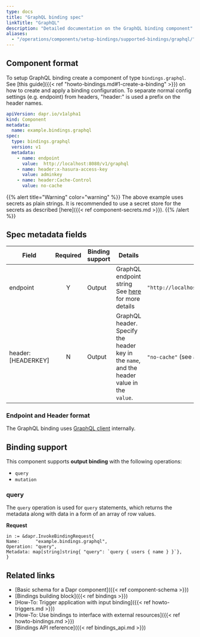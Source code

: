 ```yaml
---
type: docs
title: "GraphQL binding spec"
linkTitle: "GraphQL"
description: "Detailed documentation on the GraphQL binding component"
aliases:
  - "/operations/components/setup-bindings/supported-bindings/graphql/"
---
```


## Component format

To setup GraphQL binding create a component of type `bindings.graphql`. See [this guide]({{< ref "howto-bindings.md#1-create-a-binding" >}}) on how to create and apply a binding configuration. To separate normal config settings (e.g. endpoint) from headers, "header:" is used a prefix on the header names.


```yaml
apiVersion: dapr.io/v1alpha1
kind: Component
metadata:
  name: example.bindings.graphql
spec:
  type: bindings.graphql
  version: v1
  metadata:
    - name: endpoint
      value:  http://localhost:8080/v1/graphql     
    - name: header:x-hasura-access-key
      value: adminkey
    - name: header:Cache-Control
      value: no-cache
```

{{% alert title="Warning" color="warning" %}}
The above example uses secrets as plain strings. It is recommended to use a secret store for the secrets as described [here]({{< ref component-secrets.md >}}).
{{% /alert %}}

## Spec metadata fields

| Field              | Required | Binding support |  Details | Example |
|--------------------|:--------:|------------|-----|---------|
| endpoint | Y | Output | GraphQL endpoint string See [here](#url-format) for more details | `"http://localhost:4000/graphql/graphql"` |
| header:[HEADERKEY] | N | Output | GraphQL header. Specify the header key in the `name`, and the header value in the `value`. | `"no-cache"` (see above) |

### Endpoint and Header format

The GraphQL binding uses [GraphQL client](https://github.com/machinebox/graphql) internally.

## Binding support

This component supports **output binding** with the following operations:

- `query`
- `mutation`

### query

The `query` operation is used for `query` statements, which returns the metadata along with data in a form of an array of row values.

**Request**

```golang
in := &dapr.InvokeBindingRequest{
Name:      "example.bindings.graphql",
Operation: "query",
Metadata: map[string]string{ "query": `query { users { name } }`},
}
```

## Related links

- [Basic schema for a Dapr component]({{< ref component-schema >}})
- [Bindings building block]({{< ref bindings >}})
- [How-To: Trigger application with input binding]({{< ref howto-triggers.md >}})
- [How-To: Use bindings to interface with external resources]({{< ref howto-bindings.md >}})
- [Bindings API reference]({{< ref bindings_api.md >}})
